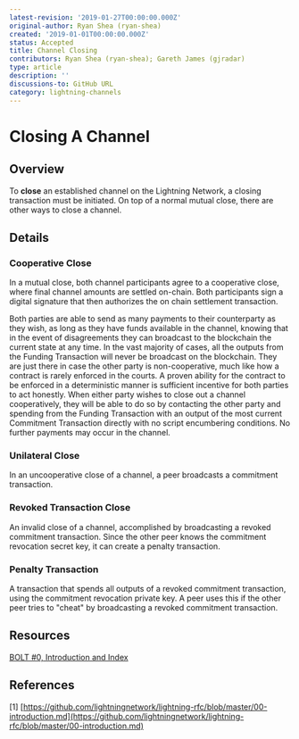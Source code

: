 ```yaml
---
latest-revision: '2019-01-27T00:00:00.000Z'
original-author: Ryan Shea (ryan-shea)
created: '2019-01-01T00:00:00.000Z'
status: Accepted
title: Channel Closing
contributors: Ryan Shea (ryan-shea); Gareth James (gjradar)
type: article
description: ''
discussions-to: GitHub URL
category: lightning-channels
---
```


# Closing A Channel

## Overview

To **close** an established channel on the Lightning Network, a closing transaction must be initiated. On top of a normal mutual close, there are other ways to close a channel.

## Details

### Cooperative Close

In a mutual close, both channel participants agree to a cooperative close, where final channel amounts are settled on-chain. Both participants sign a digital signature that then authorizes the on chain settlement transaction.

Both parties are able to send as many payments to their counterparty as they wish, as long as they have funds available in the channel, knowing that in the event of disagreements they can broadcast to the blockchain the current state at any time. In the vast majority of cases, all the outputs from the Funding Transaction will never be broadcast on the blockchain. They are just there in case the other party is non-cooperative, much like how a contract is rarely enforced in the courts. A proven ability for the contract to be enforced in a deterministic manner is sufficient incentive for both parties to act honestly. When either party wishes to close out a channel cooperatively, they will be able to do so by contacting the other party and spending from the Funding Transaction with an output of the most current Commitment Transaction directly with no script encumbering conditions. No further payments may occur in the channel.

### Unilateral Close

In an uncooperative close of a channel, a peer broadcasts a commitment transaction.

### Revoked Transaction Close

An invalid close of a channel, accomplished by broadcasting a revoked commitment transaction. Since the other peer knows the commitment revocation secret key, it can create a penalty transaction.

### Penalty Transaction

A transaction that spends all outputs of a revoked commitment transaction, using the commitment revocation private key. A peer uses this if the other peer tries to "cheat" by broadcasting a revoked commitment transaction.

## Resources

[BOLT \#0, Introduction and Index](https://github.com/lightningnetwork/lightning-rfc/blob/master/00-introduction.md)

## References

\[1\] [https://github.com/lightningnetwork/lightning-rfc/blob/master/00-introduction.md](https://github.com/lightningnetwork/lightning-rfc/blob/master/00-introduction.md)

